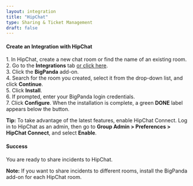 ```yaml
---
layout: integration
title: "HipChat"
type: Sharing & Ticket Management
draft: false
---
```


#### Create an Integration with HipChat

1\. In HipChat, create a new chat room or find the name of an existing room.  
2\. Go to the **Integrations** tab [or click here](https://hipchat.com/addons/).  
3\. Click the **BigPanda** add-on.  
4\. Search for the room you created, select it from the drop-down list, and click **Continue**.  
5\. Click **Install**.  
6\. If prompted, enter your BigPanda login credentials.  
7\. Click **Configure**. When the installation is complete, a green **DONE** label appears below the button.

**Tip:** To take advantage of the latest features, enable HipChat Connect. Log in to HipChat as an admin, then go to **Group Admin > Preferences > HipChat Connect**, and select **Enable**.

<!-- section-separator -->
#### Success
You are ready to share incidents to HipChat.

**Note:** If you want to share incidents to different rooms, install the BigPanda add-on for each HipChat room.
